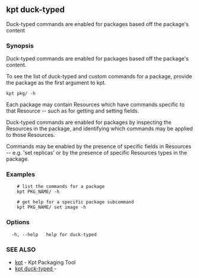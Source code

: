 ## kpt duck-typed

Duck-typed commands are enabled for packages based off the package's content

### Synopsis

Duck-typed commands are enabled for packages based off the package's content.

To see the list of duck-typed and custom commands for a package, provide the package as the
first argument to kpt.

	kpt pkg/ -h

Each package may contain Resources which have commands specific to that Resource -- such
as for getting and setting fields.

Duck-typed commands are enabled for packages by inspecting the Resources in the package,
and identifying which commands may be applied to those Resources.

Commands may be enabled by the presence of specific fields in Resources -- e.g. 'set replicas'
or by the presence of specific Resources types in the package.


### Examples

```
	# list the commands for a package
	kpt PKG_NAME/ -h
	
	# get help for a specific package subcommand
	kpt PKG_NAME/ set image -h

```

### Options

```
  -h, --help   help for duck-typed
```

### SEE ALSO

* [kpt](kpt.md)	 - Kpt Packaging Tool
* [kpt duck-typed ](kpt_duck-typed_.md)	 - 


